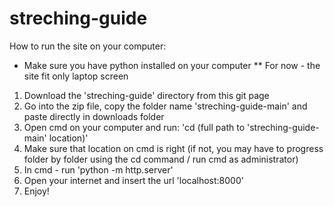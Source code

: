 # streching-guide

How to run the site on your computer:
* Make sure you have python installed on your computer
** For now - the site fit only laptop screen

1. Download the 'streching-guide' directory from this git page
2. Go into the zip file, copy the folder name 'streching-guide-main' and paste directly in downloads folder 
2. Open cmd on your computer and run: 'cd (full path to 'streching-guide-main' location)'
3. Make sure that location on cmd is right (if not, you may have to progress folder by folder using the cd command / run cmd as administrator)
4. In cmd - run 'python -m http.server'
5. Open your internet and insert the url 'localhost:8000'
6. Enjoy!
